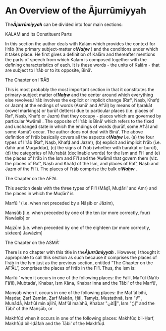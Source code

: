 An Overview of the Ājurrūmiyyah
===============================

The***Ājurrūmiyyah*** can be divided into four main sections:

KALAM and its Constituent Parts

In this section the author deals with Kalām which provides the context
for I‘rāb (the primary subject-matter of***Naḥw*** ) and the conditions
under which it takes place. He first gives a definition of Kalām and
thereafter mentions the parts of speech from which Kalām is composed
together with the defining characteristics of each. It is these words -
the units of Kalām - that are subject to I‘rāb or to its opposite,
Binā’.

The Chapter on I‘RĀB

This is most probably the most important section in that it constitutes
the primary-subject matter of***Naḥw*** and the center around which
everything else revolves.I‘rāb involves the explicit or implicit change
(Raf‘, Naṣb, Khafḍ or Jazm) at the endings of words (Asmā’ and Af‘āl) by
means of ḥarakāt (vowel markings) or ḥurūf (letters) due to particular
places (i.e. places of Raf‘, Naṣb, Khafḍ or Jazm) that they occupy -
places which are governed by particular ‘Awāmil . The opposite of I‘rāb
is Binā’ which refers to the fixed and unchanged state in which the
endings of words (ḥurūf, some Af‘āl and some Asmā’) occur. The author
does not deal with Binā’. The above definition of I‘rāb basically covers
all the aspects of***Naḥw*** i.e. (a) the four types of I‘rāb (Raf‘,
Naṣb, Khafḍ and Jazm), (b) explicit and implicit I‘rāb (i.e. đāhir and
Muqaddar), (c) the signs of I‘rāb (whether with ḥarakāt or ḥurūf), (d)
the categories of Mu‘rabāt (declinable words) for the Ism and Fi‘l and
(e) the places of I‘rāb in the Ism and Fi‘l and the ‘Awāmil that govern
them (viz. the places of Raf‘, Naṣb and Khafḍ of the Ism, and places of
Raf‘, Naṣb and Jazm of the Fi‘l). The places of I‘rāb comprise the bulk
of***Naḥw*** .

The Chapter on the AF‘ĀL

This section deals with the three types of Fi‘l (Māḍī, Muḍāri‘ and Amr)
and the places in which the Muḍāri‘ is

Marfū ‘ (i.e. when not preceded by a Nāṣib or Jāzim),

Manṣūb [i.e. when preceded by one of the ten (or more correctly, four)
Nawāṣib] or

Majzūm [i.e. when preceded by one of the eighteen (or more correctly,
sixteen) Jawāzim]

The Chapter on the ASMĀ’

There is no chapter with this title in the***Ājurrūmiyyah*** . However,
I thought it appropriate to call this section as such because it
comprises the places of I‘rāb in the Ism just as the previous section,
entitled “The Chapter on the AF‘ĀL”, comprises the places of I‘rāb in
the Fi‘l. Thus, the Ism is:

Marfū ‘ when it occurs in one of the following places: the Fā‘il, Maf‘ūl
(Na‘ib Fā‘il), Mubtada’, Khabar, Ism Kāna, Khabar Inna and the Tābi‘ of
the Marfū‘,

Manṣūb when it occurs in one of the following places: the Maf‘ūl bihī,
Maṣdar, Ẓarf Zamān, Ẓarf Makān, Ḥāl, Tamyīz, Mustathnā, Ism "لا" ,
Munādā, Maf‘ūl min ajlihī, Maf‘ūl ma‘ahū, Khabar "كان"َ, Ism "إنّ" and
the Tābi‘ of the Manṣūb, or

Makhfūḍ when it occurs in one of the following places: Makhfūḍ bil-Ḥarf,
Makhfūḍ bil-Iḍāfah and the Tābi‘ of the Makhfūḍ.


